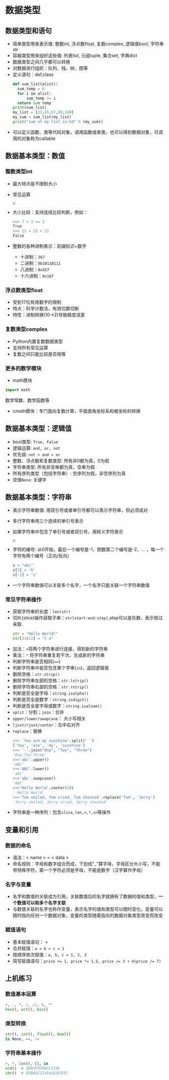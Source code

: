 # 数据类型
## 数据类型和语句
- 简单类型用来表示值: 整数int, 浮点数float, 复数complex, 逻辑值bool, 字符串str
- 容器类型用来组织这些值: 列表list, 元组tuple, 集合set, 字典dict
- 数据类型之间几乎都可以转换
- 对数据进行组织：队列、栈、树、图等
- 定义语句：def,class
  ```python
  def sum_list(alist):
    sum_temp = 0
    for i in alist:
        sum_temp += i
    return sum temp
  print(sum_list)
  my_list = [23,45,67,89,100]
  my_sum = sum_list(my_list)
  print("sum of my list is:%d" % (my_sum))
  ```
- 可以定义函数、类等代码对象，调用函数或者类，也可以得到数据对象，可调用的对象称为callable

## 数据基本类型：数值
### 整数类型int
- 最大特点是不限制大小
- 常见运算

  <img src=C:\Users\Lenovo\desktop\Notebook\docs\images\1.png style="zoom:50%;">

- 大小比较：支持连续比较判断，例如：
  ```python
  >>> 7 > 3 >= 3
  True
  >>> 12 < 23 < 22
  False
  ```
- 整数的各种进制表示：前缀标识+数字
  - 十进制：`367`
  - 二进制：`0b10110111`
  - 八进制：`0o557`
  - 十六进制：`0x16f`
### 浮点数类型float
- 受到17位有效数字的限制
- 特点：科学计数法、有效位数切断
- 特性：进制转换(10->2)导致精度误差
### 复数类型complex
- Python内置复数数据类型
- 支持所有常见运算
- 复数之间只能比较是否相等
### 更多的数学模块
- math模块
```python
import math
```
数学常数、数学函数等
- cmath模块：专门面向复数计算，平面直角坐标系和极坐标的转换

## 数据基本类型：逻辑值
- bool类型: `True, False`
- 逻辑运算: `and, or, not` 
- 优先级: `not > and > or`
- 整数、浮点数和复数类型: 所有非0都为真，0为假
- 字符串类型: 所有非空串都为真，空串为假
- 所有序列类型（包括字符串）: 空序列为假，非空序列为真
- 空值`None`: 关键字

## 数据基本类型：字符串
- 表示字符串数值: 用双引号或者单引号都可以表示字符串，但必须成对
- 多行字符串用三个连续的单引号表示
- 如果字符串中包含了单引号或者双引号，用转义字符表示
  
  <img src=C:\Users\Lenovo\desktop\Notebook\docs\images\2.png style="zoom:50%;">

- 字符的编号: 从0开始，最后一个编号是-1，倒数第二个编号是-2，... ，每一个字符有两个编号（正向/反向）
  ```python
  s = "abc"
  s[1] = 'b'
  s[-1] = 'c'
  ```
- 一个字符串数值可以关联多个名字，一个名字只能关联一个字符串数值
### 常见字符串操作
- 获取字符串的长度：`len(str)`
- 切片(slice)操作获取子串：`str[start:end:step]`,step可以是负数，表示倒过来取
  ```python
  str = "Hello World!"
  str[3:8:2] = "l o"
  ```
- 加法：`+`将两个字符串进行连接，得到新的字符串
- 乘法：`*` 将字符串重复若干次，生成新的字符串
- 判断字符串是否相同(`==`)
- 判断字符串中是否包含某个字串(`in`)，返回逻辑值
- 删除空格：`str.strip()`
- 删除字符串左部的空格：`str.lstrip()`
- 删除字符串右部的空格：`str.rstrip()`
- 判断是否全是字母：`string.isalpha()`
- 判断是否全是数字：`string.isdigit()`
- 判断是否全是字母或数字：`string.isalnum()`
- `split`：分割；`join`：合并
- `upper/lower/swapcase`： 大小写相关
- `ljust/rjust/center`：左中右对齐
- `replace`：替换
  ```python
  >>> 'You are my sunshine'.split(' ')
  ['You', 'are', 'my', 'sunshine']
  >>> '-'.join("One", "Two", "Three")
  'One-Two-Three'
  >>>'abc'.upper()
  'ABC'
  >>>'ABC'.lower()
  'abc'
  >>>'aBc'.swapcase()
  'AbC'
  >>>'Hello World'.center(20)
  ' Hello World    '
  >>>'Tom smiled, Tom cried, Tom shouted'.replace('Tom', 'Jerry')
  'Jerry smiled, Jerry cried, Jerry shouted'
  ```
- 字符串是一种序列：包含`slice,len,+,*,in`等操作
## 变量和引用
### 数据的命名
- 语法：< name > = < data >
- 命名规则：字母和数字组合而成，下划线"_"算字母，字母区分大小写，不能带特殊字符，第一个字符必须是字母，不能是数字（汉字算作字母）
### 名字与变量
- 名字和数值的关联成为引用，关联数值后的名字就拥有了数据的值和类型，**一个数值可以和多个名字关联**
- 与数值关联的名字也称作变量，表示名字的值和类型可以随时变化，变量可以随时指向任何一个数据对象，变量的类型随着指向的数据对象类型改变而改变
### 赋值语句
- 基本赋值语句：<name> = <value>
- 合并赋值：`a = b = c = 1`
- 按顺序依次赋值：`a, b, c = 1, 2, 3`
- 简写赋值语句：`price += 1, price *= 1.5, price /= 3 + 4(price /= 7)`
  
## 上机练习
### 数值基本运算
```python
+, -, *, /, //, %, **
hex(), oct(), bin()
```
### 类型转换
```python
str(), int(), float(), bool()
is None, ==, !=
```
### 字符串基本操作
```python
+, *, len(), [], in
ord()  # 获取字符的ASCII码
chr()  # 获取ASCII码对应的字符
```
